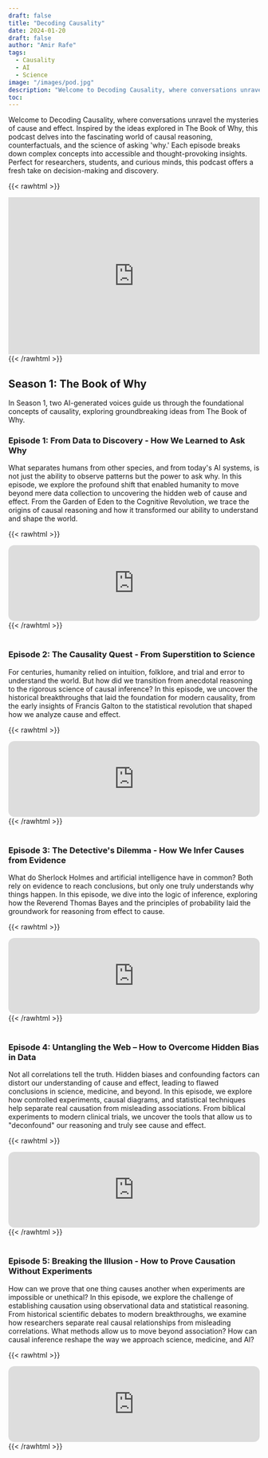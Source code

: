 ```yaml
---
draft: false
title: "Decoding Causality"
date: 2024-01-20
draft: false
author: "Amir Rafe"
tags:
  - Causality
  - AI
  - Science
image: "/images/pod.jpg"
description: "Welcome to Decoding Causality, where conversations unravel the mysteries of cause and effect."
toc: 
---
```


Welcome to Decoding Causality, where conversations unravel the mysteries of cause and effect. Inspired by the ideas explored in The Book of Why, this podcast delves into the fascinating world of causal reasoning, counterfactuals, and the science of asking 'why.' Each episode breaks down complex concepts into accessible and thought-provoking insights. Perfect for researchers, students, and curious minds, this podcast offers a fresh take on decision-making and discovery.

{{< rawhtml >}}
<iframe width="100%" height="315" src="https://www.youtube.com/embed/videoseries?list=PLHU8z2HGsZgYCjYki2tRmCFdRejf7VV4K" title="YouTube video player" frameborder="0" allow="accelerometer; autoplay; clipboard-write; encrypted-media; gyroscope; picture-in-picture; web-share" allowfullscreen></iframe>
{{< /rawhtml >}}

## Season 1: The Book of Why
In Season 1, two AI-generated voices guide us through the foundational concepts of causality, exploring groundbreaking ideas from The Book of Why.


### Episode 1: From Data to Discovery - How We Learned to Ask Why
What separates humans from other species, and from today's AI systems, is not just the ability to observe patterns but the power to ask why. In this episode, we explore the profound shift that enabled humanity to move beyond mere data collection to uncovering the hidden web of cause and effect. From the Garden of Eden to the Cognitive Revolution, we trace the origins of causal reasoning and how it transformed our ability to understand and shape the world.


{{< rawhtml >}}
<iframe style="border-radius:12px" src="https://open.spotify.com/embed/episode/6gXdZ6jQhUm2xND0mfAS30" width="100%" height="152" frameBorder="0" allowfullscreen="" allow="autoplay; clipboard-write; encrypted-media; fullscreen; picture-in-picture" loading="lazy"></iframe>
{{< /rawhtml >}}

<br>
<br>

### Episode 2: The Causality Quest - From Superstition to Science
For centuries, humanity relied on intuition, folklore, and trial and error to understand the world. But how did we transition from anecdotal reasoning to the rigorous science of causal inference? In this episode, we uncover the historical breakthroughs that laid the foundation for modern causality, from the early insights of Francis Galton to the statistical revolution that shaped how we analyze cause and effect.

{{< rawhtml >}}
<iframe style="border-radius:12px" src="https://open.spotify.com/embed/episode/3vJJNCdtotb3WWTak1oW13" width="100%" height="152" frameBorder="0" allowfullscreen="" allow="autoplay; clipboard-write; encrypted-media; fullscreen; picture-in-picture" loading="lazy"></iframe>
{{< /rawhtml >}}

<br>
<br>

### Episode 3: The Detective's Dilemma - How We Infer Causes from Evidence
What do Sherlock Holmes and artificial intelligence have in common? Both rely on evidence to reach conclusions, but only one truly understands why things happen. In this episode, we dive into the logic of inference, exploring how the Reverend Thomas Bayes and the principles of probability laid the groundwork for reasoning from effect to cause.

{{< rawhtml >}}
<iframe style="border-radius:12px" src="https://open.spotify.com/embed/episode/5nyqFj3QdEkTNW5yEs0AOz" width="100%" height="152" frameBorder="0" allowfullscreen="" allow="autoplay; clipboard-write; encrypted-media; fullscreen; picture-in-picture" loading="lazy"></iframe>
{{< /rawhtml >}}

<br>
<br>

### Episode 4: Untangling the Web – How to Overcome Hidden Bias in Data
Not all correlations tell the truth. Hidden biases and confounding factors can distort our understanding of cause and effect, leading to flawed conclusions in science, medicine, and beyond. In this episode, we explore how controlled experiments, causal diagrams, and statistical techniques help separate real causation from misleading associations. From biblical experiments to modern clinical trials, we uncover the tools that allow us to "deconfound" our reasoning and truly see cause and effect.

{{< rawhtml >}}
<iframe style="border-radius:12px" src="https://open.spotify.com/embed/episode/5D1Sbm80tpOy05jUB7p3qH?si=u-wLqhDfTCylnzru_TrDeQ" width="100%" height="152" frameBorder="0" allowfullscreen="" allow="autoplay; clipboard-write; encrypted-media; fullscreen; picture-in-picture" loading="lazy"></iframe>
{{< /rawhtml >}}

<br>
<br>

### Episode 5: Breaking the Illusion - How to Prove Causation Without Experiments
How can we prove that one thing causes another when experiments are impossible or unethical? In this episode, we explore the challenge of establishing causation using observational data and statistical reasoning. From historical scientific debates to modern breakthroughs, we examine how researchers separate real causal relationships from misleading correlations. What methods allow us to move beyond association? How can causal inference reshape the way we approach science, medicine, and AI?

{{< rawhtml >}}
<iframe style="border-radius:12px" src="https://open.spotify.com/embed/episode/4iiPLwWoXq4TdGy0qPmGla?si=3PoXRKWlTJ-DNnlUqFTXvQ" width="100%" height="152" frameBorder="0" allowfullscreen="" allow="autoplay; clipboard-write; encrypted-media; fullscreen; picture-in-picture" loading="lazy"></iframe>
{{< /rawhtml >}}
